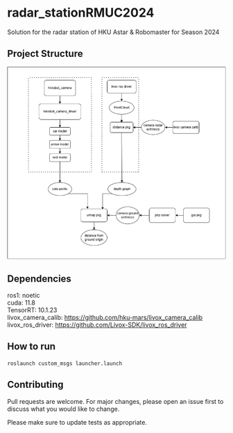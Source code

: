 # radar_stationRMUC2024
Solution for the radar station of HKU Astar & Robomaster for Season 2024
## Project Structure

![image](project_structure.png)

## Dependencies
ros1: noetic  
cuda: 11.8  
TensorRT: 10.1.23  
livox_camera_calib: https://github.com/hku-mars/livox_camera_calib  
livox_ros_driver: https://github.com/Livox-SDK/livox_ros_driver
## How to run  

```
roslaunch custom_msgs launcher.launch
```
## Contributing

Pull requests are welcome. For major changes, please open an issue first
to discuss what you would like to change.

Please make sure to update tests as appropriate.